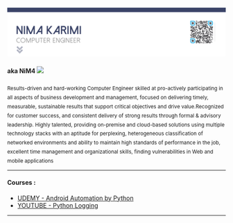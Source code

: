 
![Header](assets/head.png)
#### aka **NiM4**   <img src="https://media.giphy.com/media/hvRJCLFzcasrR4ia7z/giphy.gif" width="15px"> 



<sub>Results-driven and hard-working Computer Engineer skilled at pro-actively participating in all aspects of business development and management, focused on delivering timely, measurable, sustainable results that support critical objectives and drive value.Recognized for customer success, and consistent delivery of strong results through formal & advisory leadership. Highly talented, providing on-premise and cloud-based solutions using multiple technology stacks with an aptitude for perplexing, heterogeneous classification of networked environments and ability to maintain high standards of performance in the job, excellent time management and organizational skills, finding vulnerabilities in Web and mobile applications</sup>

_____

#### Courses : <br>
* [UDEMY - Android Automation by Python ](https://www.udemy.com/course/android-automation-by-python-easy-dive-in/?referralCode=0619833B02BFB78C51E8)
* [YOUTUBE - Python Logging ](https://www.youtube.com/watch?v=ujbyIqctZq0&t=402s&ab_channel=NiM4-TechnologyGEEK)
___
